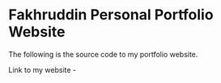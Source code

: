 # Fakhruddin Personal Portfolio Website
The following is the source code to my portfolio website.

Link to my website - 
